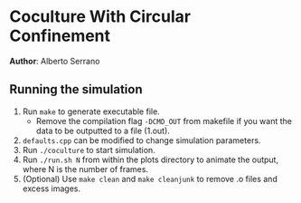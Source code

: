 Coculture With Circular Confinement
===================================

**Author**: Alberto Serrano

## Running the simulation
1. Run `make` to generate executable file.
    - Remove the compilation flag `-DCMD_OUT` from makefile if you want the data to be outputted to a file (1.out).
2. `defaults.cpp` can be modified to change simulation parameters.
3. Run `./coculture` to start simulation.
4. Run `./run.sh N` from within the plots directory to animate the output, where N is the number of frames.
5. (Optional) Use `make clean` and `make cleanjunk` to remove .o files and excess images.
